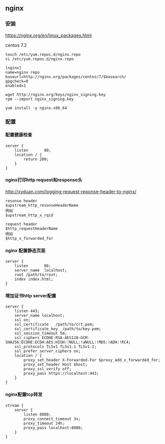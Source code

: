 ## nginx

### 安装

https://nginx.org/en/linux_packages.html

centos 7.2

```shell
touch /etc/yum.repos.d/nginx.repo
vi /etc/yum.repos.d/nginx.repo

[nginx]
name=nginx repo
baseurl=http://nginx.org/packages/centos/7/$basearch/
gpgcheck=0
enabled=1

wget http://nginx.org/keys/nginx_signing.key
rpm --import nginx_signing.key

yum install -y nginx.x86_64
```

### 配置

#### 配置健康检查

```
server {
    listen       80;
    location / {
        return 200;
    }
}
```

#### nginx打印http request和response头

http://xyduan.com/logging-request-reponse-header-to-nginx/

```
resonse header
$upstream_http_resonseHeaderName
例如
$upstream_http_x_rqid

request header
$http_requestHeaderName
例如
$http_x_forwarded_for
```

#### nginx 配置静态页面

```
server {
    listen       80;
    server_name  localhost;
    root /path/to/root;
    index index.html;
}
```

#### 增加证书http server配置

```
server {
    listen 443;
    server_name localhost;
    ssl on;
    ssl_certificate   /path/to/crt.pem;
    ssl_certificate_key  /path/to/key.pem;
    ssl_session_timeout 5m;
    ssl_ciphers ECDHE-RSA-AES128-GCM-SHA256:ECDHE:ECDH:AES:HIGH:!NULL:!aNULL:!MD5:!ADH:!RC4;
    ssl_protocols TLSv1 TLSv1.1 TLSv1.2;
    ssl_prefer_server_ciphers on;
    location / {
        proxy_set_header X-Forwarded-For $proxy_add_x_forwarded_for;
        proxy_set_header Host $host;
        proxy_ssl_verify off;
        proxy_pass https://localhost:443;
    }
}
```

#### nginx配置tcp转发

```
stream {
    server {
        listen 8080;
        proxy_connect_timeout 3s;
        proxy_timeout 24h;
        proxy_pass localhost:8080;
    }
}
```